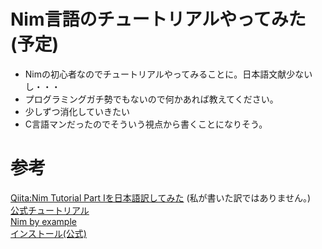 # Nim言語のチュートリアルやってみた(予定)  
- Nimの初心者なのでチュートリアルやってみることに。日本語文献少ないし・・・
- プログラミングガチ勢でもないので何かあれば教えてください。
- 少しずつ消化していきたい
- C言語マンだったのでそういう視点から書くことになりそう。

# 参考  
[Qiita:Nim Tutorial Part Iを日本語訳してみた](https://qiita.com/KTakahiro1729/items/f4776f3a072c01f9086b#fn8) (私が書いた訳ではありません。)  
[公式チュートリアル](https://nim-lang.org/docs/tut1.html)  
[Nim by example](https://nim-by-example.github.io/getting_started/)  
[インストール(公式)](https://nim-lang.org/install.html)
